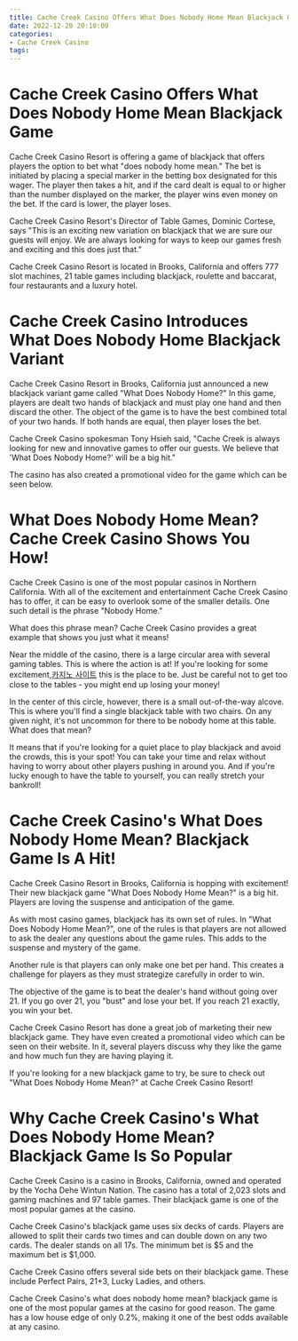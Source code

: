 ```yaml
---
title: Cache Creek Casino Offers What Does Nobody Home Mean Blackjack Game
date: 2022-12-20 20:10:09
categories:
- Cache Creek Casino
tags:
---
```



#  Cache Creek Casino Offers What Does Nobody Home Mean Blackjack Game

Cache Creek Casino Resort is offering a game of blackjack that offers players the option to bet what "does nobody home mean." The bet is initiated by placing a special marker in the betting box designated for this wager. The player then takes a hit, and if the card dealt is equal to or higher than the number displayed on the marker, the player wins even money on the bet. If the card is lower, the player loses. 

Cache Creek Casino Resort's Director of Table Games, Dominic Cortese, says "This is an exciting new variation on blackjack that we are sure our guests will enjoy. We are always looking for ways to keep our games fresh and exciting and this does just that." 

Cache Creek Casino Resort is located in Brooks, California and offers 777 slot machines, 21 table games including blackjack, roulette and baccarat, four restaurants and a luxury hotel.

#  Cache Creek Casino Introduces What Does Nobody Home Blackjack Variant

Cache Creek Casino Resort in Brooks, California just announced a new blackjack variant game called "What Does Nobody Home?" In this game, players are dealt two hands of blackjack and must play one hand and then discard the other. The object of the game is to have the best combined total of your two hands. If both hands are equal, then player loses the bet.

Cache Creek Casino spokesman Tony Hsieh said, "Cache Creek is always looking for new and innovative games to offer our guests. We believe that 'What Does Nobody Home?' will be a big hit."

The casino has also created a promotional video for the game which can be seen below.

#  What Does Nobody Home Mean? Cache Creek Casino Shows You How!

Cache Creek Casino is one of the most popular casinos in Northern California. With all of the excitement and entertainment Cache Creek Casino has to offer, it can be easy to overlook some of the smaller details. One such detail is the phrase "Nobody Home."

What does this phrase mean? Cache Creek Casino provides a great example that shows you just what it means!

Near the middle of the casino, there is a large circular area with several gaming tables. This is where the action is at! If you're looking for some excitement,[카지노 사이트](https://choegocasino.com/) this is the place to be. Just be careful not to get too close to the tables - you might end up losing your money!

In the center of this circle, however, there is a small out-of-the-way alcove. This is where you'll find a single blackjack table with two chairs. On any given night, it's not uncommon for there to be nobody home at this table. What does that mean?

It means that if you're looking for a quiet place to play blackjack and avoid the crowds, this is your spot! You can take your time and relax without having to worry about other players pushing in around you. And if you're lucky enough to have the table to yourself, you can really stretch your bankroll!

#  Cache Creek Casino's What Does Nobody Home Mean? Blackjack Game Is A Hit!

Cache Creek Casino Resort in Brooks, California is hopping with excitement! Their new blackjack game "What Does Nobody Home Mean?" is a big hit. Players are loving the suspense and anticipation of the game.

As with most casino games, blackjack has its own set of rules. In "What Does Nobody Home Mean?", one of the rules is that players are not allowed to ask the dealer any questions about the game rules. This adds to the suspense and mystery of the game.

Another rule is that players can only make one bet per hand. This creates a challenge for players as they must strategize carefully in order to win.

The objective of the game is to beat the dealer's hand without going over 21. If you go over 21, you "bust" and lose your bet. If you reach 21 exactly, you win your bet.

Cache Creek Casino Resort has done a great job of marketing their new blackjack game. They have even created a promotional video which can be seen on their website. In it, several players discuss why they like the game and how much fun they are having playing it.

If you're looking for a new blackjack game to try, be sure to check out "What Does Nobody Home Mean?" at Cache Creek Casino Resort!

#  Why Cache Creek Casino's What Does Nobody Home Mean? Blackjack Game Is So Popular

Cache Creek Casino is a casino in Brooks, California, owned and operated by the Yocha Dehe Wintun Nation. The casino has a total of 2,023 slots and gaming machines and 97 table games. Their blackjack game is one of the most popular games at the casino.

Cache Creek Casino's blackjack game uses six decks of cards. Players are allowed to split their cards two times and can double down on any two cards. The dealer stands on all 17s. The minimum bet is $5 and the maximum bet is $1,000.

Cache Creek Casino offers several side bets on their blackjack game. These include Perfect Pairs, 21+3, Lucky Ladies, and others.

Cache Creek Casino's what does nobody home mean? blackjack game is one of the most popular games at the casino for good reason. The game has a low house edge of only 0.2%, making it one of the best odds available at any casino.